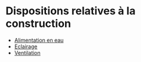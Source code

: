 # Dispositions relatives à la construction

- [Alimentation en eau](alimentation-en-eau)
- [Eclairage](eclairage)
- [Ventilation](ventilation)
